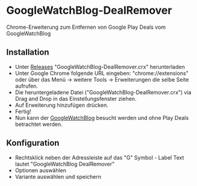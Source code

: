 # GoogleWatchBlog-DealRemover
Chrome-Erweiterung zum Entfernen von Google Play Deals vom GoogleWatchBlog

## Installation ##
* Unter [Releases](https://github.com/AragurDEV/GoogleWatchBlog-DealRemover/releases) "GoogleWatchBlog-DealRemover.crx" herunterladen
* Unter Google Chrome folgende URL eingeben: "chrome://extensions" oder über das Menü -> weitere Tools -> Erweiterungen die selbe Seite aufrufen.
* Die heruntergeladene Datei ("GoogleWatchBlog-DealRemover.crx") via Drag and Drop in das Einstellungsfenster ziehen.
* Auf Erweiterung hinzufügen drücken.
* Fertig!
* Nun kann der [GoogleWatchBlog](https://www.googlewatchblog.de/) besucht werden und ohne Play Deals betrachtet werden.

## Konfiguration ##
* Rechtsklick neben der Adressleiste auf das "G" Symbol - Label Text lautet "GoogleWatchBlog DealRemover"
* Optionen auswählen
* Variante auswählen und speichern
